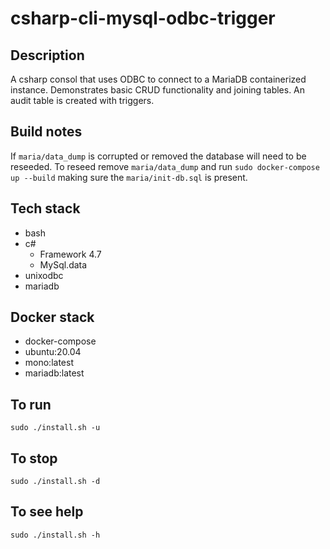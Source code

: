 # csharp-cli-mysql-odbc-trigger

## Description
A csharp consol that uses ODBC to
connect to a MariaDB containerized instance.
Demonstrates basic CRUD functionality and
joining tables. An audit table is created with
triggers.

## Build notes
If `maria/data_dump` is corrupted or removed
the database will need to be reseeded. To reseed
remove `maria/data_dump` and run `sudo docker-compose up --build` making sure the `maria/init-db.sql` is present.

## Tech stack
- bash
- c#
  - Framework 4.7
  - MySql.data
- unixodbc
- mariadb

## Docker stack
- docker-compose
- ubuntu:20.04
- mono:latest
- mariadb:latest

## To run
`sudo ./install.sh -u`

## To stop
`sudo ./install.sh -d`

## To see help
`sudo ./install.sh -h`
